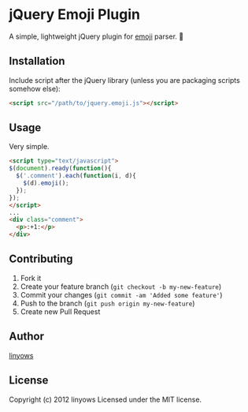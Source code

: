 jQuery Emoji Plugin
===================

A simple, lightweight jQuery plugin for [emoji](http://www.emoji-cheat-sheet.com/) parser. :tongue:

Installation
------------

Include script after the jQuery library (unless you are packaging scripts somehow else):

```html
<script src="/path/to/jquery.emoji.js"></script>
```

Usage
-----

Very simple.

```html
<script type="text/javascript">
$(document).ready(function(){
  $('.comment').each(function(i, d){
    $(d).emoji();
  });
});
</script>
...
<div class="comment">
  <p>:+1:</p>
</div>
```

Contributing
------------

1. Fork it
2. Create your feature branch (`git checkout -b my-new-feature`)
3. Commit your changes (`git commit -am 'Added some feature'`)
4. Push to the branch (`git push origin my-new-feature`)
5. Create new Pull Request

Author
------

[linyows](https://github.com/linyows)

License
-------

Copyright (c) 2012 linyows Licensed under the MIT license.
